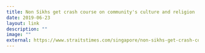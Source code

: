 ```yaml
---
title: Non Sikhs get crash course on community's culture and religion
date: 2019-06-23
layout: link
description: ""
image: ""
external: https://www.straitstimes.com/singapore/non-sikhs-get-crash-course-on-communitys-culture-and-religion
---
```

